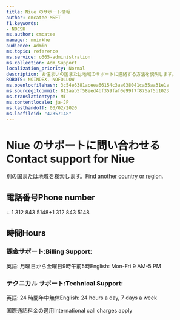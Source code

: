 ```yaml
---
title: Niue のサポート情報
author: cmcatee-MSFT
f1.keywords:
- NOCSH
ms.author: cmcatee
manager: mnirkhe
audience: Admin
ms.topic: reference
ms.service: o365-administration
ms.collection: Adm_Support
localization_priority: Normal
description: お住まいの国または地域のサポートに連絡する方法を説明します。
ROBOTS: NOINDEX, NOFOLLOW
ms.openlocfilehash: 3c54e6381aceea66154c3aa038041ca35aa31e1a
ms.sourcegitcommit: 812aab5f58eed4bf359faf0e99f7f876af5b1023
ms.translationtype: MT
ms.contentlocale: ja-JP
ms.lasthandoff: 03/02/2020
ms.locfileid: "42357148"
---
```

# <a name="contact-support-for-niue"></a><span data-ttu-id="ac420-103">Niue のサポートに問い合わせる</span><span class="sxs-lookup"><span data-stu-id="ac420-103">Contact support for Niue</span></span>

<span data-ttu-id="ac420-104">[別の国または地域を検索します](../contact-support-for-business-products.md)。</span><span class="sxs-lookup"><span data-stu-id="ac420-104">[Find another country or region](../contact-support-for-business-products.md).</span></span>

## <a name="phone-number"></a><span data-ttu-id="ac420-105">電話番号</span><span class="sxs-lookup"><span data-stu-id="ac420-105">Phone number</span></span>
<span data-ttu-id="ac420-106">+ 1 312 843 5148</span><span class="sxs-lookup"><span data-stu-id="ac420-106">+1 312 843 5148</span></span>

## <a name="hours"></a><span data-ttu-id="ac420-107">時間</span><span class="sxs-lookup"><span data-stu-id="ac420-107">Hours</span></span>
### <a name="billing-support"></a><span data-ttu-id="ac420-108">課金サポート:</span><span class="sxs-lookup"><span data-stu-id="ac420-108">Billing Support:</span></span>

<span data-ttu-id="ac420-109">英語: 月曜日から金曜日9時午前5時</span><span class="sxs-lookup"><span data-stu-id="ac420-109">English: Mon-Fri 9 AM-5 PM</span></span>

### <a name="technical-support"></a><span data-ttu-id="ac420-110">テクニカル サポート:</span><span class="sxs-lookup"><span data-stu-id="ac420-110">Technical Support:</span></span>

<span data-ttu-id="ac420-111">英語: 24 時間年中無休</span><span class="sxs-lookup"><span data-stu-id="ac420-111">English: 24 hours a day, 7 days a week</span></span>

<span data-ttu-id="ac420-112">国際通話料金の適用</span><span class="sxs-lookup"><span data-stu-id="ac420-112">International call charges apply</span></span>
